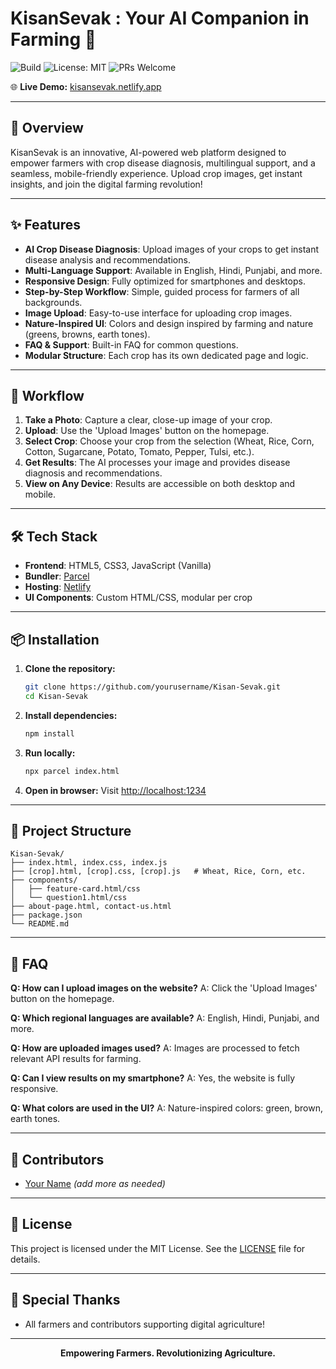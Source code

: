 
# KisanSevak : Your AI Companion in Farming 🌱

![Build](https://img.shields.io/badge/build-passing-brightgreen)
![License: MIT](https://img.shields.io/badge/License-MIT-yellow.svg)
![PRs Welcome](https://img.shields.io/badge/PRs-welcome-brightgreen.svg)


🌐 **Live Demo:** [kisansevak.netlify.app](https://kisansevak.netlify.app/)

---

## 🚀 Overview

KisanSevak is an innovative, AI-powered web platform designed to empower farmers with crop disease diagnosis, multilingual support, and a seamless, mobile-friendly experience. Upload crop images, get instant insights, and join the digital farming revolution!

---

## ✨ Features

- **AI Crop Disease Diagnosis**: Upload images of your crops to get instant disease analysis and recommendations.
- **Multi-Language Support**: Available in English, Hindi, Punjabi, and more.
- **Responsive Design**: Fully optimized for smartphones and desktops.
- **Step-by-Step Workflow**: Simple, guided process for farmers of all backgrounds.
- **Image Upload**: Easy-to-use interface for uploading crop images.
- **Nature-Inspired UI**: Colors and design inspired by farming and nature (greens, browns, earth tones).
- **FAQ & Support**: Built-in FAQ for common questions.
- **Modular Structure**: Each crop has its own dedicated page and logic.

---

## 📸 Workflow

1. **Take a Photo**: Capture a clear, close-up image of your crop.
2. **Upload**: Use the 'Upload Images' button on the homepage.
3. **Select Crop**: Choose your crop from the selection (Wheat, Rice, Corn, Cotton, Sugarcane, Potato, Tomato, Pepper, Tulsi, etc.).
4. **Get Results**: The AI processes your image and provides disease diagnosis and recommendations.
5. **View on Any Device**: Results are accessible on both desktop and mobile.

---

## 🛠️ Tech Stack

- **Frontend**: HTML5, CSS3, JavaScript (Vanilla)
- **Bundler**: [Parcel](https://parceljs.org/)
- **Hosting**: [Netlify](https://www.netlify.com/)
- **UI Components**: Custom HTML/CSS, modular per crop

---

## 📦 Installation

1. **Clone the repository:**
	```sh
	git clone https://github.com/yourusername/Kisan-Sevak.git
	cd Kisan-Sevak
	```
2. **Install dependencies:**
	```sh
	npm install
	```
3. **Run locally:**
	```sh
	npx parcel index.html
	```
4. **Open in browser:**
	Visit [http://localhost:1234](http://localhost:1234)

---

## 📂 Project Structure

```
Kisan-Sevak/
├── index.html, index.css, index.js
├── [crop].html, [crop].css, [crop].js   # Wheat, Rice, Corn, etc.
├── components/
│   ├── feature-card.html/css
│   └── question1.html/css
├── about-page.html, contact-us.html
├── package.json
└── README.md
```

---

## 🙋 FAQ

**Q: How can I upload images on the website?**
A: Click the 'Upload Images' button on the homepage.

**Q: Which regional languages are available?**
A: English, Hindi, Punjabi, and more.

**Q: How are uploaded images used?**
A: Images are processed to fetch relevant API results for farming.

**Q: Can I view results on my smartphone?**
A: Yes, the website is fully responsive.

**Q: What colors are used in the UI?**
A: Nature-inspired colors: green, brown, earth tones.

---

## 👥 Contributors

- [Your Name](https://github.com/yourusername) *(add more as needed)*

---

## 📄 License

This project is licensed under the MIT License. See the [LICENSE](LICENSE) file for details.

---

## 🌾 Special Thanks

- All farmers and contributors supporting digital agriculture!

---

<p align="center"><b>Empowering Farmers. Revolutionizing Agriculture.</b></p>
